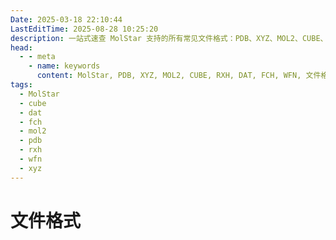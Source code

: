 ```yaml
---
Date: 2025-03-18 22:10:44
LastEditTime: 2025-08-28 10:25:20
description: 一站式速查 MolStar 支持的所有常见文件格式：PDB、XYZ、MOL2、CUBE、RXH、DAT、FCH、WFN 等的结构、字段含义与示例。
head:
  - - meta
    - name: keywords
      content: MolStar, PDB, XYZ, MOL2, CUBE, RXH, DAT, FCH, WFN, 文件格式, 结构, 轨迹
tags:
  - MolStar
  - cube
  - dat
  - fch
  - mol2
  - pdb
  - rxh
  - wfn
  - xyz
---
```


# 文件格式
